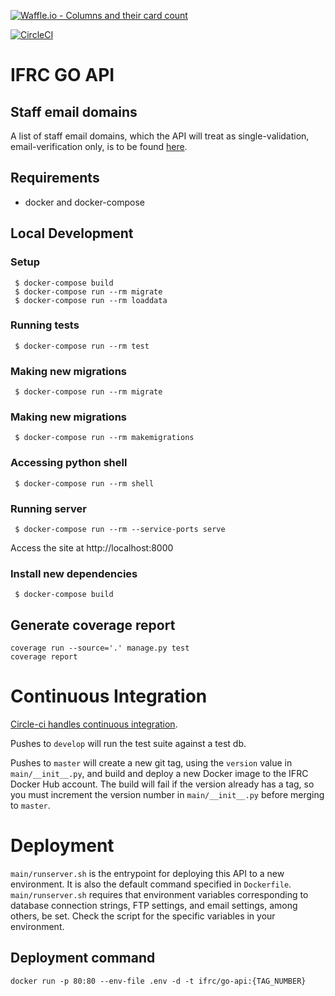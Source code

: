 [![Waffle.io - Columns and their card count](https://badge.waffle.io/IFRCGo/go-infrastructure.svg?columns=all)](https://waffle.io/IFRCGo/go-infrastructure)

[![CircleCI](https://circleci.com/gh/IFRCGo/go-api.svg?style=svg&circle-token=4337c3da24907bbcb5d6aa06f0d60c5f27845435)](https://circleci.com/gh/IFRCGo/go-api)

# IFRC GO API

## Staff email domains

A list of staff email domains, which the API will treat as single-validation, email-verification only, is to be found [here](https://github.com/IFRCGo/go-api/blob/develop/registrations/views.py#L24).

## Requirements

- docker and docker-compose

## Local Development

### Setup

     $ docker-compose build
     $ docker-compose run --rm migrate
     $ docker-compose run --rm loaddata 

### Running tests

     $ docker-compose run --rm test

### Making new migrations

     $ docker-compose run --rm migrate

### Making new migrations

     $ docker-compose run --rm makemigrations
    

### Accessing python shell 

     $ docker-compose run --rm shell 

### Running server

     $ docker-compose run --rm --service-ports serve
    
Access the site at http://localhost:8000

### Install new dependencies

     $ docker-compose build


## Generate coverage report

```(bash)
coverage run --source='.' manage.py test
coverage report
```

# Continuous Integration

[Circle-ci handles continuous integration](https://circleci.com/gh/IFRCGo/go-api).

Pushes to `develop` will run the test suite against a test db.

Pushes to `master` will create a new git tag, using the `version` value in `main/__init__.py`, and build and deploy a new Docker image to the IFRC Docker Hub account. The build will fail if the version already has a tag, so you must increment the version number in `main/__init__.py` before merging to `master`.

# Deployment

`main/runserver.sh` is the entrypoint for deploying this API to a new environment. It is also the default command specified in `Dockerfile`. `main/runserver.sh` requires that environment variables corresponding to database connection strings, FTP settings, and email settings, among others, be set. Check the script for the specific variables in your environment.

## Deployment command

```(bash)
docker run -p 80:80 --env-file .env -d -t ifrc/go-api:{TAG_NUMBER}
```
